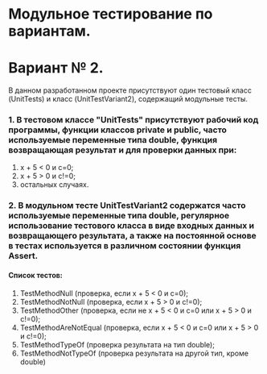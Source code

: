 # Модульное тестирование по вариантам.
# Вариант № 2.

В данном разработанном проекте присутствуют один тестовый класс (UnitTests) и класс (UnitTestVariant2), содержащий модульные тесты.

### 1. В тестовом классе "UnitTests" присутствуют рабочий код программы, функции классов private и public, часто используемые переменные типа double, функция возвращающая результат и для проверки данных при: 

1) x + 5 < 0 и c=0;
2) x + 5 > 0 и c!=0;
3) остальных случаях.

### 2. В модульном тесте UnitTestVariant2 содержатся часто используемые переменные типа double, регулярное использование тестового класса в виде входных данных и возвращающего результата, а также на постоянной основе в тестах используется в различном состоянии функция Assert.

#### Список тестов:

1) TestMethodNull (проверка, если x + 5 < 0 и c=0);
2) TestMethodNotNull (проверка, если x + 5 > 0 и c!=0);
3) TestMethodOther (проверка, если не x + 5 < 0 и c=0 или x + 5 > 0 и c!=0);
4) TestMethodAreNotEqual (проверка, если x + 5 < 0 и c=0 или x + 5 > 0 и c!=0);
5) TestMethodTypeOf (проверка результата на тип double);
6) TestMethodNotTypeOf (проверка результата на другой тип, кроме double)
